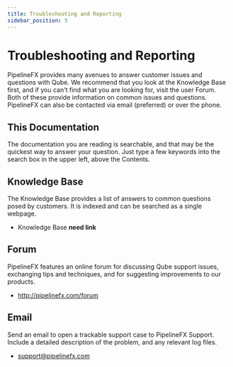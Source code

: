 ```yaml
---
title: Troubleshooting and Reporting 
sidebar_position: 5
---
```


# Troubleshooting and Reporting 

PipelineFX provides many avenues to answer customer issues and questions with Qube. We recommend that you look at the Knowledge Base first, and if you can't find what you are looking for, visit the user Forum. Both of these provide information on common issues and questions. PipelineFX can also be contacted via email (preferred) or over the phone.

## This Documentation

The documentation you are reading is searchable, and that may be the quickest way to answer your question. Just type a few keywords into the search box in the upper left, above the Contents. 

## Knowledge Base

The Knowledge Base provides a list of answers to common questions posed by customers. It is indexed and can be searched as a single webpage.

-	Knowledge Base **need link**

## Forum

PipelineFX features an online forum for discussing Qube support issues, exchanging tips and techniques, and for suggesting improvements to our products.

-	http://pipelinefx.com/forum

## Email

Send an email to open a trackable support case to PipelineFX Support. Include a detailed description of the problem, and any relevant log files.

-	support@pipelinefx.com
